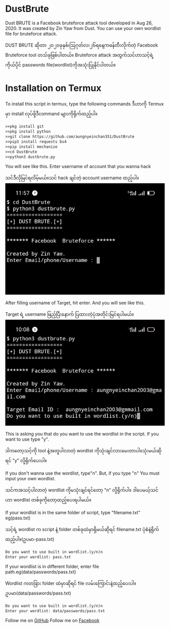 # DustBrute
Dust BRUTE is a Facebook bruteforce attack tool developed in Aug 26, 2020. It was created by Zin Yaw from Dust. 
You can use your own wordlist file for bruteforce attack.

DUST BRUTE ဆိုတာ ၂၀၂၀ခုနှစ်၊ဩဂုတ်လ၊၂၆ရနေ့ကဖန်တီးလိုက်တဲ့ Facebook Bruteforce tool တသ်ခုဖြစ်ပါတယ်။
Bruteforce attack အတွက်သင်ဟာသင့်ရဲ့ကိုယ်ပိုင် passwords file(wordlist)ကိုအသုံးပြုနိုင်ပါတယ်။

# Installation on Termux
To install this script in termux, type the following commands
ဒီဟာကို Termux မှာ install လုပ်ဖို့ဒီcommand များကိုရိုက်ထည့်ပါ။
```
>>pkg install git
>>pkg install python
>>git clone https://github.com/aungnyeinchan351/DustBrute
>>pip3 install requests bs4
>>pip install mechanize
>>cd DustBrute
>>python3 dustbrute.py
```
You will see like this. Enter username of account that you wanna hack

သင်ဒီလိုမြင်ရလိမ့်မယ်။သင် hack ချင်တဲ့ account username ထည့်ပါ။
![Capture 1](https://github.com/aungnyeinchan351/DustBrute/blob/master/IMG_20200828_115844.jpg)

After filling username of Target, hit enter. And you will see like this.

Target ရဲ့ username ဖြည့်ပြီးနောက် ပြထားတဲ့ပုံအတိုင်းမြင်ရပါမယ်။
![Capture 2](https://github.com/aungnyeinchan351/DustBrute/blob/master/IMG_20200828_100833.jpg)

This is asking you that do you want to use the wordlist in the script.
If you want to use type "y".

ဒါကတော့သင့်ကို tool နဲ့အတူပါလာတဲ့ wordlist ကိုသုံးချင်လားမေးတာပါ။သုံးမယ်ဆိုရင် "y" လို့ရိုက်ပေးပါ။

If you don't wanna use the wordlist, type"n". But, if you type "n" 
You must input your own wordlist.

သင်ကအသင့်ပါလာတဲ့ wordlist ကိုမသုံးချင်ရင်‌‌တော့ "n" လို့ရိုက်ပါ။
ဒါပေမယ့်သင်ဟာ wordlist တစ်ခုကိုတော့ထည့်ပေးရပါမယ်။

If your wordlist is in the same folder of script, type "filename.txt" eg(pass.txt)

သင့်ရဲ့ wordlist က script နဲ့ folder တစ်ခုထဲမှာရှိမယ်ဆိုရင် filename.txt ပုံစံနဲ့ရိုက်ထည့်ပါ။(ဥပမာ-pass.txt)

```
Do you want to use built in wordlist.(y/n)n
Enter your wordlist: pass.txt
```
If your wordlist is in different folder, enter file path.eg(data/passwords/pass.txt)

Wordlist ကတခြား folder ထဲမှာဆိုရင် file လမ်းကြောင်းနဲ့ထည့်ပေးပါ။ ဥပမာ(data/passwords/pass.txt)
```
Do you want to use built in wordlist.(y/n)n
Enter your wordlist: data/passwords/pass.txt
```
Follow me on [GitHub](https://github.com/aungnyeinchan351)
Follow me on [Facebook](https://facebook.com/zinyaw3063)
